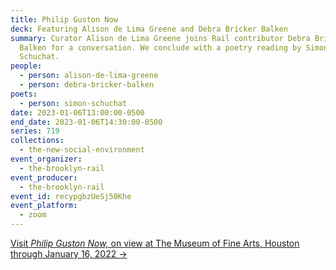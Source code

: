 ```yaml
---
title: Philip Guston Now
deck: Featuring Alison de Lima Greene and Debra Bricker Balken
summary: Curator Alison de Lima Greene joins Rail contributor Debra Bricker
  Balken for a conversation. We conclude with a poetry reading by Simon
  Schuchat.
people:
  - person: alison-de-lima-greene
  - person: debra-bricker-balken
poets:
  - person: simon-schuchat
date: 2023-01-06T13:00:00-0500
end_date: 2023-01-06T14:30:00-0500
series: 719
collections:
  - the-new-social-environment
event_organizer:
  - the-brooklyn-rail
event_producer:
  - the-brooklyn-rail
event_id: recypgbzUeSj50Khe
event_platform:
  - zoom
---
```

[V﻿isit *Philip Guston Now,* on view at The Museum of Fine Arts, Houston through January 16, 2022 →](https://www.mfah.org/exhibitions/philip-guston-now)